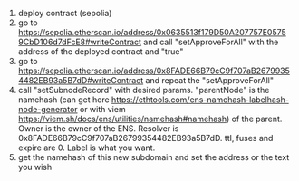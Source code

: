 1. deploy contract (sepolia)
2. go to https://sepolia.etherscan.io/address/0x0635513f179D50A207757E05759CbD106d7dFcE8#writeContract and call "setApproveForAll" with the address of the deployed contract and "true"
3.  go to https://sepolia.etherscan.io/address/0x8FADE66B79cC9f707aB26799354482EB93a5B7dD#writeContract and repeat the "setApproveForAll"
4. call "setSubnodeRecord" with desired params. "parentNode" is the namehash (can get here https://ethtools.com/ens-namehash-labelhash-node-generator or with viem https://viem.sh/docs/ens/utilities/namehash#namehash) of the parent. Owner is the owner of the ENS. Resolver is 0x8FADE66B79cC9f707aB26799354482EB93a5B7dD. ttl, fuses and expire are 0. Label is what you want.
5. get the namehash of this new subdomain and set the address or the text you wish